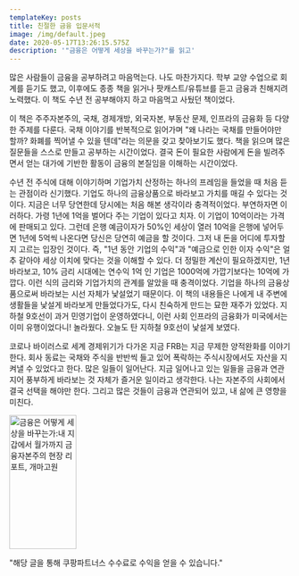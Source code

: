 ```yaml
---
templateKey: posts
title: 친절한 금융 입문서적
image: /img/default.jpeg
date: 2020-05-17T13:26:15.575Z
description: '"금융은 어떻게 세상을 바꾸는가?"를 읽고'
---
```

많은 사람들이 금융을 공부하려고 마음먹는다. 나도 마찬가지다. 학부 교양 수업으로 회계를 듣기도 했고, 이후에도 종종 책을 읽거나 팟캐스트/유튜브를 듣고 금융과 친해지려 노력했다. 이 책도 수년 전 공부해야지 하고 마음먹고 사뒀던 책이었다.

이 책은 주주자본주의, 국채, 경제개방, 외국자본, 부동산 문제, 인프라의 금융화 등 다양한 주제를 다룬다. 국채 이야기를 반복적으로 읽어가며 "왜 나라는 국채를 만들어야만 할까? 화폐를 찍어낼 수 있을 텐데"라는 의문을 갖고 찾아보기도 했다. 책을 읽으며 많은 질문들을 스스로 만들고 공부하는 시간이었다. 결국 돈이 필요한 사람에게 돈을 빌려주면서 얻는 대가에 기반한 활동이 금융의 본질임을 이해하는 시간이었다.

수년 전 주식에 대해 이야기하며 기업가치 산정하는 하나의 프레임을 들었을 때 처음 듣는 관점이라 신기했다. 기업도 하나의 금융상품으로 바라보고 가치를 매길 수 있다는 것이다. 지금은 너무 당연한데 당시에는 처음 해본 생각이라 충격적이었다. 부연하자면 이러하다. 가령 1년에 1억을 벌어다 주는 기업이 있다고 치자. 이 기업이 10억이라는 가격에 판매되고 있다. 그런데 은행 예금이자가 50%인 세상이 열러 10억을 은행에 넣어두면 1년에 5억씩 나온다면 당신은 당연히 예금을 할 것이다. 그저 내 돈을 어디에 투자할지 고르는 입장인 것이다. 즉, "1년 동안 기업의 수익"과 "예금으로 인한 이자 수익"은 얼추 같아야 세상 이치에 맞다는 것을 이해할 수 있다. 더 정밀한 계산이 필요하겠지만, 1년 바라보고, 10% 금리 시대에는 연수익 1억 인 기업은 1000억에 가깝기보다는 10억에 가깝다. 이런 식의 금리와 기업가치의 관계를 알았을 때 충격이었다. 기업을 하나의 금융상품으로써 바라보는 시선 자체가 낯설었기 때문이다. 이 책의 내용들은 나에게 내 주변에 생활들을 낯설게 바라보게 만들었다가도, 다시 친숙하게 만드는 묘한 재주가 있었다. 지하철 9호선이 과거 민영기업이 운영하였다니, 이런 사회 인프라의 금융화가 미국에서는 이미 유행이었다니! 놀라웠다. 오늘도 탄 지하철 9호선이 낯설게 보였다.

코로나 바이러스로 세계 경제위기가 다가온 지금 FRB는 지금 무제한 양적완화를 이야기한다. 회사 동료는 국채와 주식을 반반씩 들고 있어 폭락하는 주식시장에서도 자산을 지켜낼 수 있었다고 한다. 많은 일들이 일어난다. 지금 일어나고 있는 일들을 금융과 연관 지어 풍부하게 바라보는 것 자체가 즐거운 일이라고 생각한다. 나는 자본주의 사회에서 결국 선택을 해야만 한다. 그리고 많은 것들이 금융과 연관되어 있고, 내 삶에 큰 영향을 미친다.

<a href="https://coupa.ng/bCDwoF" target="_blank"><img src="https://static.coupangcdn.com/image/affiliate/banner/b510434dbe2370890ba3d89ed31007dc@2x.jpg" alt="금융은 어떻게 세상을 바꾸는가:내 지갑에서 월가까지 금융자본주의 현장 리포트, 개마고원" width="120" height="240"></a>

"해당 글을 통해 쿠팡파트너스 수수료로 수익을 얻을 수 있습니다."